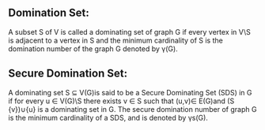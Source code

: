 ## Domination Set: 
A subset S of V is called a dominating set of graph G if every vertex in V\S is adjacent to a vertex in S and the minimum cardinality of S is the domination number of the graph G denoted by γ(G).




## Secure Domination Set:
 A dominating set S ⊆ V(G)is said to be a Secure Dominating Set (SDS) in G if for every u ∈ V(G)\S there exists v ∈ S such that (u,v)∈ E(G)and (S \{v})∪{u} is a dominating set in G. The secure domination number of graph G is the minimum cardinality of a SDS, and is denoted by γs(G).
